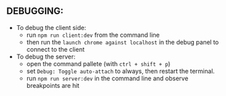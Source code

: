 ## DEBUGGING:
* To debug the client side: 
    * run `npm run client:dev` from the command line
    * then run the `launch chrome against localhost` in the debug panel to connect to the client
* To debug the server:
    * open the command pallete (with `ctrl + shift + p`)
    * set `Debug: Toggle auto-attach` to always, then restart the terminal. 
    * run `npm run server:dev` in the command line and observe breakpoints are hit